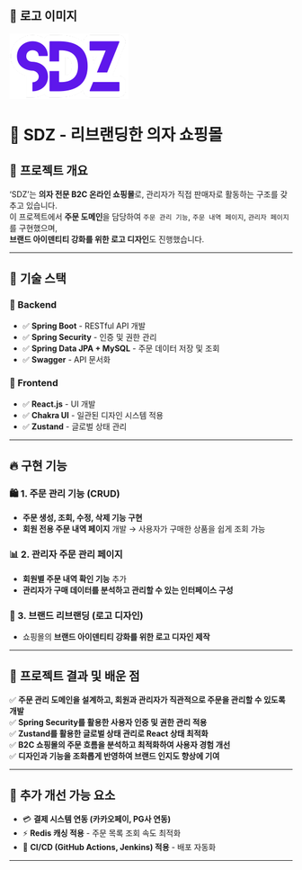 ## 📸 로고 이미지

![SDZ 로고](https://raw.githubusercontent.com/jjungEj/sdz_backproject/master/src/SDZ.png)


# 🛒 SDZ - 리브랜딩한 의자 쇼핑몰
## 📌 프로젝트 개요

‘SDZ’는 **의자 전문 B2C 온라인 쇼핑몰**로, 관리자가 직접 판매자로 활동하는 구조를 갖추고 있습니다.  
이 프로젝트에서 **주문 도메인**을 담당하여 `주문 관리 기능`, `주문 내역 페이지`, `관리자 페이지`를 구현했으며,  
**브랜드 아이덴티티 강화를 위한 로고 디자인**도 진행했습니다.

---

## 🚀 기술 스택

### 🔹 Backend
- ✅ **Spring Boot** - RESTful API 개발
- ✅ **Spring Security** - 인증 및 권한 관리
- ✅ **Spring Data JPA + MySQL** - 주문 데이터 저장 및 조회
- ✅ **Swagger** - API 문서화

### 🔹 Frontend
- ✅ **React.js** - UI 개발
- ✅ **Chakra UI** - 일관된 디자인 시스템 적용
- ✅ **Zustand** - 글로벌 상태 관리

---

## 🔥 구현 기능

### 🛍️ 1. 주문 관리 기능 (CRUD)
- **주문 생성, 조회, 수정, 삭제 기능 구현**
- **회원 전용 주문 내역 페이지** 개발 → 사용자가 구매한 상품을 쉽게 조회 가능

### 📊 2. 관리자 주문 관리 페이지
- **회원별 주문 내역 확인 기능** 추가
- **관리자가 구매 데이터를 분석하고 관리할 수 있는 인터페이스 구성**

### 🎨 3. 브랜드 리브랜딩 (로고 디자인)
- 쇼핑몰의 **브랜드 아이덴티티 강화를 위한 로고 디자인 제작**

---

## 🎯 프로젝트 결과 및 배운 점

✅ **주문 관리 도메인을 설계하고, 회원과 관리자가 직관적으로 주문을 관리할 수 있도록 개발**  
✅ **Spring Security를 활용한 사용자 인증 및 권한 관리 적용**  
✅ **Zustand를 활용한 글로벌 상태 관리로 React 상태 최적화**  
✅ **B2C 쇼핑몰의 주문 흐름을 분석하고 최적화하여 사용자 경험 개선**  
✅ **디자인과 기능을 조화롭게 반영하여 브랜드 인지도 향상에 기여**  

---

## 🚀 추가 개선 가능 요소

- 💳 **결제 시스템 연동 (카카오페이, PG사 연동)**
- ⚡ **Redis 캐싱 적용** - 주문 목록 조회 속도 최적화
- 🔄 **CI/CD (GitHub Actions, Jenkins) 적용** - 배포 자동화

---






